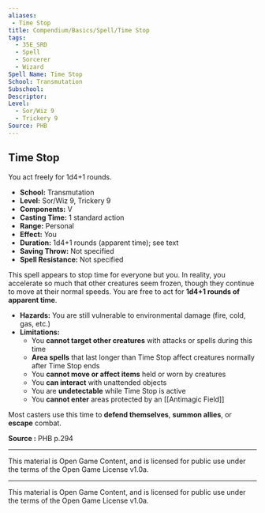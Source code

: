 ```yaml
---
aliases:
 - Time Stop
title: Compendium/Basics/Spell/Time Stop
tags:  
  - 35E_SRD  
  - Spell  
  - Sorcerer  
  - Wizard  
Spell Name: Time Stop
School: Transmutation
Subschool: 
Descriptor: 
Level:
  - Sor/Wiz 9
  - Trickery 9
Source: PHB
---
```


## Time Stop

You act freely for 1d4+1 rounds.

- **School:** Transmutation  
- **Level:** Sor/Wiz 9, Trickery 9  
- **Components:** V  
- **Casting Time:** 1 standard action  
- **Range:** Personal  
- **Effect:** You  
- **Duration:** 1d4+1 rounds (apparent time); see text  
- **Saving Throw:** Not specified  
- **Spell Resistance:** Not specified  

This spell appears to stop time for everyone but you. In reality, you accelerate so much that other creatures seem frozen, though they continue to move at their normal speeds. You are free to act for **1d4+1 rounds of apparent time**.

- **Hazards:** You are still vulnerable to environmental damage (fire, cold, gas, etc.)
- **Limitations:**  
  - You **cannot target other creatures** with attacks or spells during this time  
  - **Area spells** that last longer than Time Stop affect creatures normally after Time Stop ends  
  - You **cannot move or affect items** held or worn by creatures  
  - You **can interact** with unattended objects  
  - You are **undetectable** while Time Stop is active  
  - You **cannot enter** areas protected by an [[Antimagic Field]]

Most casters use this time to **defend themselves**, **summon allies**, or **escape** combat.


**Source :** PHB p.294

---

This material is Open Game Content, and is licensed for public use under  
the terms of the Open Game License v1.0a.

---

This material is Open Game Content, and is licensed for public use under the terms of the Open Game License v1.0a.
